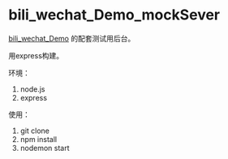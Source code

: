 # bili_wechat_Demo_mockSever

[bili_wechat_Demo](https://github.com/PacmanSun/bili_wechat_Demo/blob/master/README.md) 的配套测试用后台。

用express构建。

环境：

1. node.js
2. express

使用：

1. git clone
2. npm install
3. nodemon start